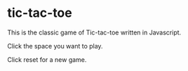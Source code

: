 # tic-tac-toe

This is the classic game of Tic-tac-toe written in Javascript.

Click the space you want to play.

Click reset for a new game.